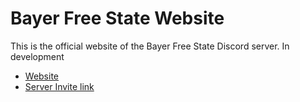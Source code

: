 # Bayer Free State Website
This is the official website of the Bayer Free State Discord server.
In development

- [Website](https://bayerfreestate-website.herokuapp.com/)
- [Server Invite link](https://discord.gg/eDfH73F)
